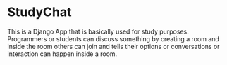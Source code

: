 # StudyChat
This is a Django App that is basically used for study purposes. Programmers or students can discuss something by creating a room and inside the room others can join and tells their options or conversations or interaction can happen inside a room.
